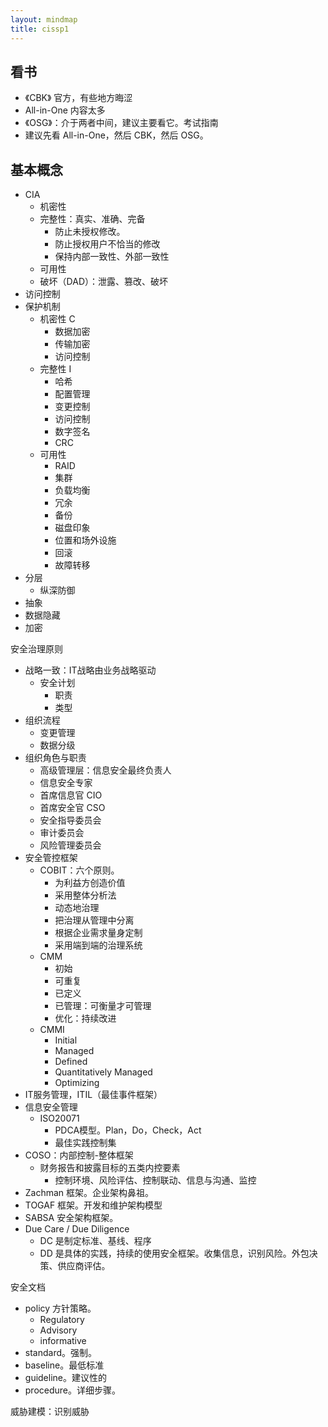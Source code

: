 ```yaml
---
layout: mindmap
title: cissp1
---
```


## 看书
- 《CBK》 官方，有些地方晦涩  
- All-in-One 内容太多
- 《OSG》：介于两者中间，建议主要看它。考试指南
- 建议先看 All-in-One，然后 CBK，然后 OSG。


## 基本概念

- CIA
    - 机密性
    - 完整性：真实、准确、完备
        - 防止未授权修改。
        - 防止授权用户不恰当的修改
        - 保持内部一致性、外部一致性
    - 可用性
    - 破坏（DAD）：泄露、篡改、破坏
- 访问控制
- 保护机制
    - 机密性 C
        - 数据加密
        - 传输加密
        - 访问控制
    - 完整性 I
        - 哈希
        - 配置管理
        - 变更控制
        - 访问控制
        - 数字签名
        - CRC
    - 可用性
        - RAID
        - 集群
        - 负载均衡
        - 冗余
        - 备份
        - 磁盘印象
        - 位置和场外设施
        - 回滚
        - 故障转移
- 分层
    - 纵深防御
- 抽象
- 数据隐藏
- 加密


安全治理原则
- 战略一致：IT战略由业务战略驱动
    - 安全计划
        - 职责
        - 类型
- 组织流程
    - 变更管理
    - 数据分级
- 组织角色与职责
    - 高级管理层：信息安全最终负责人
    - 信息安全专家
    - 首席信息官 CIO
    - 首席安全官 CSO
    - 安全指导委员会
    - 审计委员会
    - 风险管理委员会
- 安全管控框架
    - COBIT：六个原则。
        - 为利益方创造价值
        - 采用整体分析法
        - 动态地治理
        - 把治理从管理中分离
        - 根据企业需求量身定制
        - 采用端到端的治理系统
    - CMM 
        - 初始
        - 可重复
        - 已定义
        - 已管理：可衡量才可管理
        - 优化：持续改进
    - CMMI
        - Initial
        - Managed
        - Defined
        - Quantitatively Managed
        - Optimizing
- IT服务管理，ITIL（最佳事件框架）
- 信息安全管理
    - ISO20071
        - PDCA模型。Plan，Do，Check，Act
        - 最佳实践控制集
- COSO：内部控制-整体框架
    - 财务报告和披露目标的五类内控要素
        - 控制环境、风险评估、控制联动、信息与沟通、监控
- Zachman 框架。企业架构鼻祖。
- TOGAF 框架。开发和维护架构模型
- SABSA 安全架构框架。
- Due Care / Due Diligence
    - DC 是制定标准、基线、程序
    - DD 是具体的实践，持续的使用安全框架。收集信息，识别风险。外包决策、供应商评估。


安全文档
- policy 方针策略。
    - Regulatory
    - Advisory
    - informative
- standard。强制。
- baseline。最低标准
- guideline。建议性的
- procedure。详细步骤。

威胁建模：识别威胁